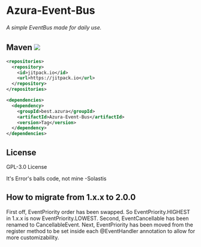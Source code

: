 # Azura-Event-Bus
###### A simple EventBus made for daily use.

## Maven [![](https://jitpack.io/v/azura-client/Azura-Event-Bus.svg)](https://jitpack.io/#azura-client/Azura-Event-Bus)
```xml
<repositories>
  <repository>
    <id>jitpack.io</id>
    <url>https://jitpack.io</url>
  </repository>
</repositories>

<dependencies>
  <dependency>
    <groupId>best.azura</groupId>
    <artifactId>Azura-Event-Bus</artifactId>
    <version>Tag</version>
  </dependency>
</dependencies>
```

## License
GPL-3.0 License

It's Error's balls code, not mine
 -Solastis

## How to migrate from 1.x.x to 2.0.0
First off, EventPriority order has been swapped. So EventPriority.HIGHEST in 1.x.x is now EventPriority.LOWEST.
Second, EventCancellable has been renamed to CancellableEvent.
Next, EventPriority has been moved from the register method to be set inside each @EventHandler annotation to allow for more customizability.

